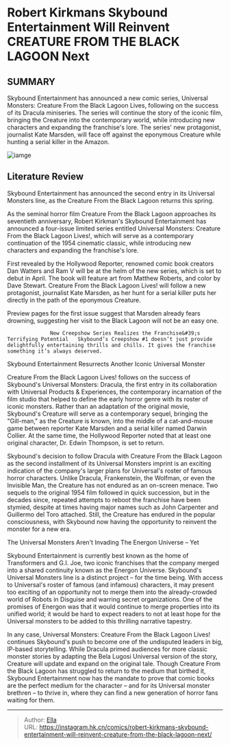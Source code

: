 # Robert Kirkmans Skybound Entertainment Will Reinvent CREATURE FROM THE BLACK LAGOON Next


## SUMMARY 



  Skybound Entertainment has announced a new comic series, Universal Monsters: Creature From the Black Lagoon Lives, following on the success of its Dracula miniseries.   The series will continue the story of the iconic film, bringing the Creature into the contemporary world, while introducing new characters and expanding the franchise&#39;s lore.   The series&#39; new protagonist, journalist Kate Marsden, will face off against the eponymous Creature while hunting a serial killer in the Amazon.  

![iamge](https://static1.srcdn.com/wordpress/wp-content/uploads/2024/01/untitled-1-4.jpeg)

## Literature Review

Skybound Entertainment has announced the second entry in its Universal Monsters line, as the Creature From the Black Lagoon returns this spring.




As the seminal horror film Creature From the Black Lagoon approaches its seventieth anniversary, Robert Kirkman&#39;s Skybound Entertainment has announced a four-issue limited series entitled Universal Monsters: Creature From the Black Lagoon Lives!, which will serve as a contemporary continuation of the 1954 cinematic classic, while introducing new characters and expanding the franchise&#39;s lore.




First revealed by the Hollywood Reporter, renowned comic book creators Dan Watters and Ram V will be at the helm of the new series, which is set to debut in April. The book will feature art from Matthew Roberts, and color by Dave Stewart. Creature From the Black Lagoon Lives! will follow a new protagonist, journalist Kate Marsden, as her hunt for a serial killer puts her directly in the path of the eponymous Creature.

         

Preview pages for the first issue suggest that Marsden already fears drowning, suggesting her visit to the Black Lagoon will not be an easy one.

                  New Creepshow Series Realizes the Franchise&#39;s Terrifying Potential   Skybound’s Creepshow #1 doesn’t just provide delightfully entertaining thrills and chills. It gives the franchise something it’s always deserved.   





 Skybound Entertainment Resurrects Another Iconic Universal Monster 
         

Creature From the Black Lagoon Lives! follows on the success of Skybound&#39;s Universal Monsters: Dracula, the first entry in its collaboration with Universal Products &amp; Experiences, the contemporary incarnation of the film studio that helped to define the early horror genre with its roster of iconic monsters. Rather than an adaptation of the original movie, Skybound&#39;s Creature will serve as a contemporary sequel, bringing the &#34;Gill-man,&#34; as the Creature is known, into the middle of a cat-and-mouse game between reporter Kate Marsden and a serial killer named Darwin Collier. At the same time, the Hollywood Reporter noted that at least one original character, Dr. Edwin Thompson, is set to return.

Skybound&#39;s decision to follow Dracula with Creature From the Black Lagoon as the second installment of its Universal Monsters imprint is an exciting indication of the company&#39;s larger plans for Universal&#39;s roster of famous horror characters. Unlike Dracula, Frankenstein, the Wolfman, or even the Invisible Man, the Creature has not endured as an on-screen menace. Two sequels to the original 1954 film followed in quick succession, but in the decades since, repeated attempts to reboot the franchise have been stymied, despite at times having major names such as John Carpenter and Guillermo del Toro attached. Still, the Creature has endured in the popular consciousness, with Skybound now having the opportunity to reinvent the monster for a new era.






 The Universal Monsters Aren&#39;t Invading The Energon Universe – Yet 
          

Skybound Entertainment is currently best known as the home of Transformers and G.I. Joe, two iconic franchises that the company merged into a shared continuity known as the Energon Universe. Skybound&#39;s Universal Monsters line is a distinct project – for the time being. With access to Universal&#39;s roster of famous (and infamous) characters, it may present too exciting of an opportunity not to merge them into the already-crowded world of Robots in Disguise and warring secret organizations. One of the promises of Energon was that it would continue to merge properties into its unified world; it would be hard to expect readers to not at least hope for the Universal monsters to be added to this thrilling narrative tapestry.

In any case, Universal Monsters: Creature From the Black Lagoon Lives! continues Skybound&#39;s push to become one of the undisputed leaders in big, IP-based storytelling. While Dracula primed audiences for more classic monster stories by adapting the Bela Lugosi Universal version of the story, Creature will update and expand on the original tale. Though Creature From the Black Lagoon has struggled to return to the medium that birthed it, Skybound Entertainment now has the mandate to prove that comic books are the perfect medium for the character – and for its Universal monster brethren – to thrive in, where they can find a new generation of horror fans waiting for them.






---

> Author: [Ella](https://instagram.hk.cn/)  
> URL: https://instagram.hk.cn/comics/robert-kirkmans-skybound-entertainment-will-reinvent-creature-from-the-black-lagoon-next/  


